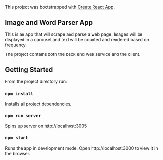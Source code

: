 This project was bootstrapped with [Create React App](https://github.com/facebook/create-react-app).

## Image and Word Parser App

This is an app that will scrape and parse a web page. Images will be displayed in a carousel and text will be counted and rendered based on frequency.

The project contains both the back end web service and the client.


## Getting Started

From the project directory run:

### `npm install`

Installs all project dependencies.

### `npm run server`

Spins up server on http://localhost:3005

### `npm start`

Runs the app in development mode.
Open http://localhost:3000 to view it in the browser.
